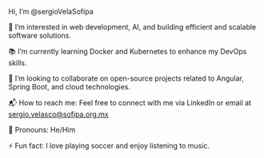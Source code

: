 Hi, I’m @sergioVelaSofipa

🌱 I’m interested in web development, AI, and building efficient and scalable software solutions.

📚 I’m currently learning Docker and Kubernetes to enhance my DevOps skills.

🤝 I’m looking to collaborate on open-source projects related to Angular, Spring Boot, and cloud technologies.

📬 How to reach me: Feel free to connect with me via LinkedIn or email at sergio.velasco@sofipa.org.mx

👤 Pronouns: He/Him

⚡ Fun fact: I love playing soccer and enjoy listening to music.

<!---
sergioVelaSofipa/sergioVelaSofipa is a ✨ special ✨ repository because its `README.md` (this file) appears on your GitHub profile.
You can click the Preview link to take a look at your changes.
--->
